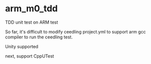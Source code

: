 # arm_m0_tdd
TDD unit test on ARM test

So far, it's difficult to modify ceedling project.yml to support arm gcc compiler to run the ceedling test.

Unity supported

next, support CppUTest
